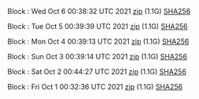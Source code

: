 Block [](https://testnet-insight.dashevo.org/insight/block/): Wed Oct  6 00:38:32 UTC 2021 [zip](https://dash-bootstrap.ams3.digitaloceanspaces.com/testnet/2021-10-06/bootstrap.dat.zip) (1.1G) [SHA256](https://dash-bootstrap.ams3.digitaloceanspaces.com/testnet/2021-10-06/sha256.txt)

Block [](https://testnet-insight.dashevo.org/insight/block/): Tue Oct  5 00:39:39 UTC 2021 [zip](https://dash-bootstrap.ams3.digitaloceanspaces.com/testnet/2021-10-05/bootstrap.dat.zip) (1.1G) [SHA256](https://dash-bootstrap.ams3.digitaloceanspaces.com/testnet/2021-10-05/sha256.txt)

Block [](https://testnet-insight.dashevo.org/insight/block/): Mon Oct  4 00:39:13 UTC 2021 [zip](https://dash-bootstrap.ams3.digitaloceanspaces.com/testnet/2021-10-04/bootstrap.dat.zip) (1.1G) [SHA256](https://dash-bootstrap.ams3.digitaloceanspaces.com/testnet/2021-10-04/sha256.txt)

Block [](https://testnet-insight.dashevo.org/insight/block/): Sun Oct  3 00:39:14 UTC 2021 [zip](https://dash-bootstrap.ams3.digitaloceanspaces.com/testnet/2021-10-03/bootstrap.dat.zip) (1.1G) [SHA256](https://dash-bootstrap.ams3.digitaloceanspaces.com/testnet/2021-10-03/sha256.txt)

Block [](https://testnet-insight.dashevo.org/insight/block/): Sat Oct  2 00:44:27 UTC 2021 [zip](https://dash-bootstrap.ams3.digitaloceanspaces.com/testnet/2021-10-02/bootstrap.dat.zip) (1.1G) [SHA256](https://dash-bootstrap.ams3.digitaloceanspaces.com/testnet/2021-10-02/sha256.txt)

Block [](https://testnet-insight.dashevo.org/insight/block/): Fri Oct  1 00:32:36 UTC 2021 [zip](https://dash-bootstrap.ams3.digitaloceanspaces.com/testnet/2021-10-01/bootstrap.dat.zip) (1.1G) [SHA256](https://dash-bootstrap.ams3.digitaloceanspaces.com/testnet/2021-10-01/sha256.txt)
